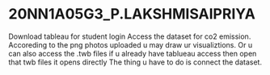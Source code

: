 # 20NN1A05G3_P.LAKSHMISAIPRIYA
Download tableau for student login
Access the dataset for co2 emission.
Accoreding to the png photos uploaded u may draw ur visualiztions.
Or u can also access the .twb files if u already have tablueau access then open that twb files it opens directly 
The thing u have to do is connect the dataset.
